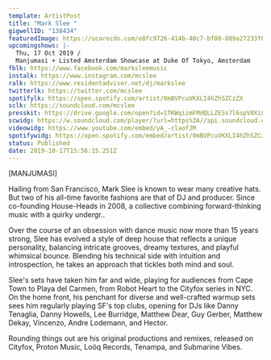 ```yaml
---
template: ArtistPost
title: "Mark Slee "
gigwellID: "138434"
featuredImage: https://ucarecdn.com/e8fc9726-414b-40c7-bf00-889a27233f65/-/crop/1084x389/81,0/-/preview/
upcomingshows: |-
  Thu, 17 Oct 2019 /
  Manjumasi + Listed Amsterdam Showcase at Duke Of Tokyo, Amsterdam
fblk: https://www.facebook.com/marksleemusic
instalk: https://www.instagram.com/mcslee
ralk: https://www.residentadvisor.net/dj/markslee
twitterlk: https://twitter.com/mcslee
spotifylk: https://open.spotify.com/artist/0mBVPcuVKXLI4hZhSZCzZX
sclk: https://soundcloud.com/mcslee
presskit: https://drive.google.com/open?id=1TKWqiimFMdQLLZESs7l6spV0Xi8tYlPB
scwidg: https://w.soundcloud.com/player/?url=https%3A//api.soundcloud.com/tracks/692168764&color=%23ff5500&auto_play=false&hide_related=false&show_comments=true&show_user=true&show_reposts=false&show_teaser=true&visual=true
videowidg: https://www.youtube.com/embed/yA_-claofJM
spotifywidg: https://open.spotify.com/embed/artist/0mBVPcuVKXLI4hZhSZCzZX
status: Published
date: 2019-10-17T15:56:15.251Z
---
```

\[MANJUMASI]

Hailing from San Francisco, Mark Slee is known to wear many creative hats. But two of his all-time favorite fashions are that of DJ and producer. Since co-founding House-Heads in 2008, a collective combining forward-thinking music with a quirky undergr..

Over the course of an obsession with dance music now more than 15 years strong, Slee has evolved a style of deep house that reflects a unique personality, balancing intricate grooves, dreamy textures, and playful whimsical bounce. Blending his technical side with intuition and introspection, he takes an approach that tickles both mind and soul.

Slee's sets have taken him far and wide, playing for audiences from Cape Town to Playa del Carmen, from Robot Heart to the Cityfox series in NYC. On the home front, his penchant for diverse and well-crafted warmup sets sees him regularly playing SF's top clubs, opening for DJs like Danny Tenaglia, Danny Howells, Lee Burridge, Matthew Dear, Guy Gerber, Matthew Dekay, Vincenzo, Andre Lodemann, and Hector.

Rounding things out are his original productions and remixes, released on Cityfox, Proton Music, Loöq Records, Tenampa, and Submarine Vibes.